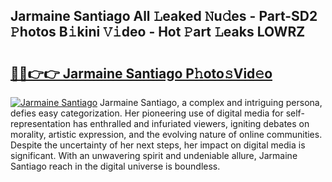## Jarmaine Santiago All 𝙻eaked 𝙽u𝚍es - Part-SD2 𝙿hotos B𝚒kini 𝚅𝚒deo - Hot 𝙿art 𝙻eaks LOWRZ

# <h2><a href="http://ld51fw.urlbe.top/?page=Jarmaine+Santiago">🔗🔗👉👉 Jarmaine Santiago P𝚑oto𝚜Vid𝚎o</a></h2>

[![Jarmaine Santiago](https://i.imgur.com/eBuTRDB.gif)](http://ld51fw.urlbe.top/?page=Jarmaine+Santiago)
Jarmaine Santiago, a complex and intriguing persona, defies easy categorization. Her pioneering use of digital media for self-representation has enthralled and infuriated viewers, igniting debates on morality, artistic expression, and the evolving nature of online communities. Despite the uncertainty of her next steps, her impact on digital media is significant. With an unwavering spirit and undeniable allure, Jarmaine Santiago reach in the digital universe is boundless.
